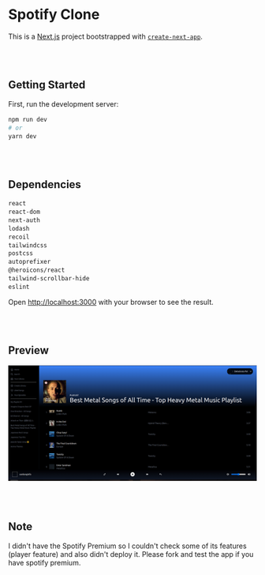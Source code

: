 # Spotify Clone

This is a [Next.js](https://nextjs.org/) project bootstrapped with [`create-next-app`](https://github.com/vercel/next.js/tree/canary/packages/create-next-app).

<Br /><Br />

## Getting Started

First, run the development server:

```bash
npm run dev
# or
yarn dev
```

<Br /><Br />

## Dependencies

```bash
react
react-dom
next-auth
lodash
recoil
tailwindcss
postcss
autoprefixer
@heroicons/react
tailwind-scrollbar-hide
eslint
```

Open [http://localhost:3000](http://localhost:3000) with your browser to see the result.

<Br /><Br />

## Preview

<img src="./public/Spotify-Preview.png" alt="preview"/>

<Br /><Br />

## Note

I didn't have the Spotify Premium so I couldn't check some of its features (player feature) and also didn't deploy it. Please fork and test the app if you have spotify premium. 
